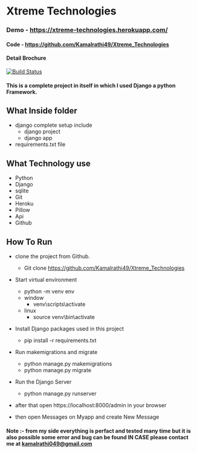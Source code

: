 # Xtreme Technologies
### Demo - https://xtreme-technologies.herokuapp.com/
#### Code - https://github.com/Kamalrathi49/Xtreme_Technologies
#### Detail Brochure

[![Build Status](https://travis-ci.org/joemccann/dillinger.svg?branch=master)](https://travis-ci.org/joemccann/dillinger)

#### This is a complete project in itself in which I used Django a python Framework.
## What Inside folder
- django complete setup include
    - django project
    - django app
- requirements.txt file

## What Technology use
- Python
- Django
- sqlite
- Git
- Heroku
- Pillow
- Api
- Github


## How To Run 
- clone the project from Github.
  -  Git clone https://github.com/Kamalrathi49/Xtreme_Technologies

- Start virtual environment
  - python -m venv env
  - window
    - venv\scripts\activate
  - linux
    - source venv\bin\activate
  
- Install Django packages used in this project
  - pip install -r requirements.txt

- Run makemigrations and migrate
  - python manage.py makemigrations
  - python manage.py migrate

- Run the Django Server
  - python manage.py runserver

- after that open  https://localhost:8000/admin  in your browser
- then open Messages on Myapp and create New Message
#### Note :- from my side everything is perfact and tested many time but it is also possible some error and bug can be found IN CASE please contact me at kamalrathi049@gmail.com

